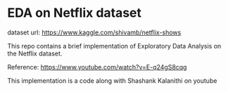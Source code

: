 # EDA on Netflix dataset
dataset url: https://www.kaggle.com/shivamb/netflix-shows

This repo contains a brief implementation of Exploratory Data Analysis on the Netflix dataset.

Reference: https://www.youtube.com/watch?v=E-q24gS8cqg

This implementation is a code along with Shashank Kalanithi on youtube 
